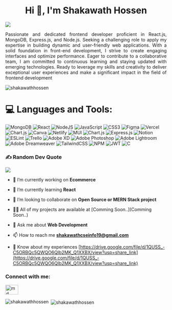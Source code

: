 <h1 align="center">Hi 👋, I'm Shakawath Hossen</h1>


![](https://quotes-github-readme.vercel.app/api?type=horizontal&theme=tokyonight)


<p align="justify">Passionate and dedicated frontend developer proficient in React.js, MongoDB, Express.js, and Node.js. Seeking a challenging role to apply my expertise in building dynamic and user-friendly web applications. With a solid foundation in front-end development, I strive to create engaging interfaces and optimize performance. Eager to contribute to a collaborative team, I am committed to continuous learning and staying updated with emerging technologies. Ready to leverage my skills and creativity to deliver exceptional user experiences and make a significant impact in the field of frontend development</p>

<p align="left"> <img src="https://komarev.com/ghpvc/?username=shakawathhossen&label=Profile%20views&color=0e75b6&style=flat" alt="shakawathhossen" /> </p>

# 💻 Languages and Tools:
![MongoDB](https://img.shields.io/badge/MongoDB-%234ea94b.svg?style=for-the-badge&logo=mongodb&logoColor=white) ![React](https://img.shields.io/badge/react-%2320232a.svg?style=for-the-badge&logo=react&logoColor=%2361DAFB) ![NodeJS](https://img.shields.io/badge/node.js-6DA55F?style=for-the-badge&logo=node.js&logoColor=white) ![JavaScript](https://img.shields.io/badge/javascript-%23323330.svg?style=for-the-badge&logo=javascript&logoColor=%23F7DF1E) ![CSS3](https://img.shields.io/badge/css3-%231572B6.svg?style=for-the-badge&logo=css3&logoColor=white) 	![Figma](https://img.shields.io/badge/figma-%23F24E1E.svg?style=for-the-badge&logo=figma&logoColor=white) ![Vercel](https://img.shields.io/badge/vercel-%23000000.svg?style=for-the-badge&logo=vercel&logoColor=white) ![Chart.js](https://img.shields.io/badge/chart.js-F5788D.svg?style=for-the-badge&logo=chart.js&logoColor=white) ![Canva](https://img.shields.io/badge/Canva-%2300C4CC.svg?style=for-the-badge&logo=Canva&logoColor=white) ![Netlify](https://img.shields.io/badge/netlify-%23000000.svg?style=for-the-badge&logo=netlify&logoColor=#00C7B7) ![MUI](https://img.shields.io/badge/MUI-%230081CB.svg?style=for-the-badge&logo=material-ui&logoColor=white) ![Chart.js](https://img.shields.io/badge/chart.js-F5788D.svg?style=for-the-badge&logo=chart.js&logoColor=white) ![Express.js](https://img.shields.io/badge/express.js-%23404d59.svg?style=for-the-badge&logo=express&logoColor=%2361DAFB) ![Notion](https://img.shields.io/badge/Notion-%23000000.svg?style=for-the-badge&logo=notion&logoColor=white) ![ESLint](https://img.shields.io/badge/ESLint-4B3263?style=for-the-badge&logo=eslint&logoColor=white) ![Trello](https://img.shields.io/badge/Trello-%23026AA7.svg?style=for-the-badge&logo=Trello&logoColor=white) ![Adobe XD](https://img.shields.io/badge/Adobe%20XD-470137?style=for-the-badge&logo=Adobe%20XD&logoColor=#FF61F6) ![Adobe Photoshop](https://img.shields.io/badge/adobephotoshop-%2331A8FF.svg?style=for-the-badge&logo=adobephotoshop&logoColor=white) ![Adobe Lightroom](https://img.shields.io/badge/Adobe%20Lightroom-31A8FF.svg?style=for-the-badge&logo=Adobe%20Lightroom&logoColor=white) ![Adobe Dreamweaver](https://img.shields.io/badge/Adobe%20Dreamweaver-FF61F6.svg?style=for-the-badge&logo=Adobe%20Dreamweaver&logoColor=white) ![TailwindCSS](https://img.shields.io/badge/tailwindcss-%2338B2AC.svg?style=for-the-badge&logo=tailwind-css&logoColor=white) ![NPM](https://img.shields.io/badge/NPM-%23000000.svg?style=for-the-badge&logo=npm&logoColor=white) ![JWT](https://img.shields.io/badge/JWT-black?style=for-the-badge&logo=JSON%20web%20tokens) ![C](https://img.shields.io/badge/c-%2300599C.svg?style=for-the-badge&logo=c&logoColor=white)

### ✍️ Random Dev Quote
![](https://quotes-github-readme.vercel.app/api?type=horizontal&theme=tokyonight)

- 🔭 I’m currently working on **Ecommerce**

- 🌱 I’m currently learning **React**

- 👯 I’m looking to collaborate on **Open Source or MERN Stack project**

- 👨‍💻 All of my projects are available at [Comming Soon..](Comming Soon..)

- 💬 Ask me about **Web Development**

- 📫 How to reach me **shakawathcseinfo19@gmail.com**

- 📄 Know about my experiences [https://drive.google.com/file/d/1QUSS_-C5ORBQc5QWQO6QIb2MK_Q1XXBX/view?usp=share_link](https://drive.google.com/file/d/1QUSS_-C5ORBQc5QWQO6QIb2MK_Q1XXBX/view?usp=share_link)

<h3 align="left">Connect with me:</h3>
<p align="left">
<a href="https://linkedin.com/in/md shakawath hossen" target="blank"><img align="center" src="https://raw.githubusercontent.com/rahuldkjain/github-profile-readme-generator/master/src/images/icons/Social/linked-in-alt.svg" alt="md shakawath hossen" height="30" width="40" /></a>
</p>



<p><img align="left" src="https://github-readme-stats.vercel.app/api/top-langs?username=shakawathhossen&show_icons=true&locale=en&layout=compact" alt="shakawathhossen" /></p>

<p>&nbsp;<img align="center" src="https://github-readme-stats.vercel.app/api?username=shakawathhossen&show_icons=true&locale=en" alt="shakawathhossen" /></p>
